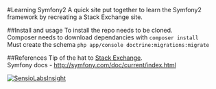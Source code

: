 #Learning Symfony2
A quick site put together to learn the Symfony2 framework by recreating a Stack Exchange site.  

##Install and usage
To install the repo needs to be cloned.  
Composer needs to download dependancies with `composer install`  
Must create the schema `php app/console doctrine:migrations:migrate`

##References
Tip of the hat to [Stack Exchange](http://stackexchange.com/).  
Symfony docs - http://symfony.com/doc/current/index.html

[![SensioLabsInsight](https://insight.sensiolabs.com/projects/68b0b820-5530-4bcc-8b60-3c1f3474051a/big.png)](https://insight.sensiolabs.com/projects/68b0b820-5530-4bcc-8b60-3c1f3474051a)
